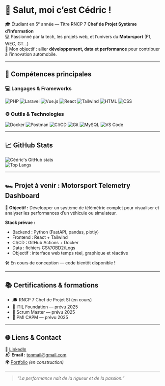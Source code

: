 # 👋 Salut, moi c’est Cédric !

🎓 Étudiant en 5ᵉ année — Titre RNCP 7 **Chef de Projet Système d’Information**  
💻 Passionné par la tech, les projets web, et l’univers du **Motorsport** (F1, WEC, GT...)  
🚀 Mon objectif : allier **développement, data et performance** pour contribuer à l’innovation automobile.

---

## 🧠 Compétences principales

### 💻 Langages & Frameworks
![PHP](https://img.shields.io/badge/PHP-777BB4?style=flat&logo=php&logoColor=white)
![Laravel](https://img.shields.io/badge/Laravel-FF2D20?style=flat&logo=laravel&logoColor=white)
![Vue.js](https://img.shields.io/badge/Vue.js-4FC08D?style=flat&logo=vue.js&logoColor=white)
![React](https://img.shields.io/badge/React-61DAFB?style=flat&logo=react&logoColor=black)
![Tailwind](https://img.shields.io/badge/TailwindCSS-38B2AC?style=flat&logo=tailwind-css&logoColor=white)
![HTML](https://img.shields.io/badge/HTML5-E34F26?style=flat&logo=html5&logoColor=white)
![CSS](https://img.shields.io/badge/CSS3-1572B6?style=flat&logo=css3&logoColor=white)

### ⚙️ Outils & Technologies
![Docker](https://img.shields.io/badge/Docker-2496ED?style=flat&logo=docker&logoColor=white)
![Postman](https://img.shields.io/badge/Postman-FF6C37?style=flat&logo=postman&logoColor=white)
![CI/CD](https://img.shields.io/badge/CI%2FCD-GitHub%20Actions-blue)
![Git](https://img.shields.io/badge/Git-F05032?style=flat&logo=git&logoColor=white)
![MySQL](https://img.shields.io/badge/MySQL-4479A1?style=flat&logo=mysql&logoColor=white)
![VS Code](https://img.shields.io/badge/VS%20Code-007ACC?style=flat&logo=visual-studio-code&logoColor=white)

---

## 📈 GitHub Stats

![Cédric's GitHub stats](https://github-readme-stats.vercel.app/api?username=CedricGayraud&show_icons=true&theme=tokyonight)  
![Top Langs](https://github-readme-stats.vercel.app/api/top-langs/?username=CedricGayraud&layout=compact&theme=tokyonight)

---

## 🏎️ Projet à venir : Motorsport Telemetry Dashboard

📡 **Objectif :** Développer un système de télémétrie complet pour visualiser et analyser les performances d’un véhicule ou simulateur.

**Stack prévue :**
- Backend : Python (FastAPI, pandas, plotly)
- Frontend : React + Tailwind
- CI/CD : GitHub Actions + Docker
- Data : fichiers CSV/OBD2/Logs
- Objectif : interface web temps réel, graphique et réactive

🛠️ En cours de conception — code bientôt disponible !

---

## 📚 Certifications & formations

- 🎓 RNCP 7 Chef de Projet SI (en cours)
- 📜 ITIL Foundation — prévu 2025
- 📜 Scrum Master — prévu 2025
- 📜 PMI CAPM — prévu 2025

---

## 🌐 Liens & Contact

🔗 [LinkedIn](https://linkedin.com/in/tonpseudo)  
📬 **Email :** tonmail@gmail.com  
🌍 [Portfolio](https://tonportfolio.com) *(en construction)*

---

> _“La performance naît de la rigueur et de la passion.”_
